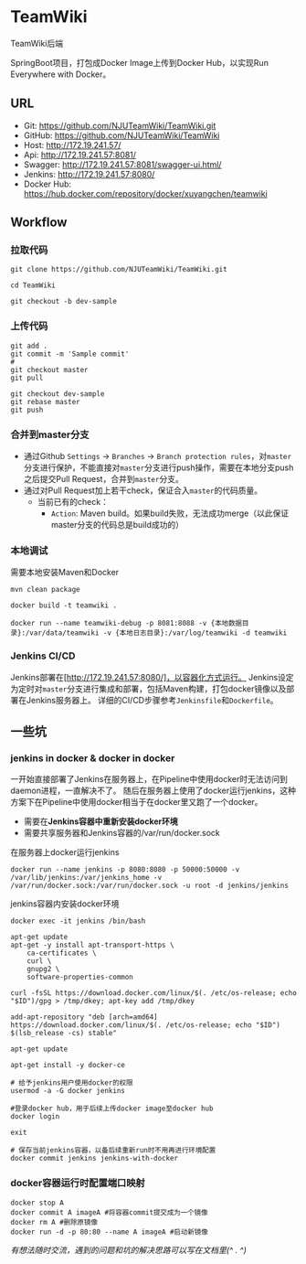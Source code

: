 # TeamWiki
TeamWiki后端

SpringBoot项目，打包成Docker Image上传到Docker Hub，以实现Run Everywhere with Docker。

## URL
- Git: https://github.com/NJUTeamWiki/TeamWiki.git
- GitHub: https://github.com/NJUTeamWiki/TeamWiki
- Host: http://172.19.241.57/
- Api: http://172.19.241.57:8081/
- Swagger: http://172.19.241.57:8081/swagger-ui.html/
- Jenkins: http://172.19.241.57:8080/
- Docker Hub: https://hub.docker.com/repository/docker/xuyangchen/teamwiki

## Workflow
### 拉取代码
```shell script
git clone https://github.com/NJUTeamWiki/TeamWiki.git

cd TeamWiki

git checkout -b dev-sample
```
### 上传代码
```shell script
git add .
git commit -m 'Sample commit'
# 
git checkout master
git pull

git checkout dev-sample
git rebase master
git push
```
### 合并到master分支
- 通过Github `Settings` -> `Branches` -> `Branch protection rules`，对`master`分支进行保护，不能直接对`master`分支进行push操作，需要在本地分支push之后提交Pull Request，合并到`master`分支。
- 通过对Pull Request加上若干check，保证合入`master`的代码质量。
    - 当前已有的check：
        - `Action`: Maven build。如果build失败，无法成功merge（以此保证master分支的代码总是build成功的）

### 本地调试
需要本地安装Maven和Docker
```shell script
mvn clean package

docker build -t teamwiki .

docker run --name teamwiki-debug -p 8081:8088 -v {本地数据目录}:/var/data/teamwiki -v {本地日志目录}:/var/log/teamwiki -d teamwiki
```

### Jenkins CI/CD
Jenkins部署在[http://172.19.241.57:8080/]，以容器化方式运行。
Jenkins设定为定时对`master`分支进行集成和部署，包括Maven构建，打包docker镜像以及部署在Jenkins服务器上。
详细的CI/CD步骤参考`Jenkinsfile`和`Dockerfile`。

## 一些坑
### jenkins in docker & docker in docker
一开始直接部署了Jenkins在服务器上，在Pipeline中使用docker时无法访问到daemon进程，一直解决不了。
随后在服务器上使用了docker运行jenkins，这种方案下在Pipeline中使用docker相当于在docker里又跑了一个docker。
- 需要在**Jenkins容器中重新安装docker环境**
- 需要共享服务器和Jenkins容器的/var/run/docker.sock

在服务器上docker运行jenkins
```shell script
docker run --name jenkins -p 8080:8080 -p 50000:50000 -v /var/lib/jenkins:/var/jenkins_home -v /var/run/docker.sock:/var/run/docker.sock -u root -d jenkins/jenkins
```

jenkins容器内安装docker环境
```shell script
docker exec -it jenkins /bin/bash

apt-get update
apt-get -y install apt-transport-https \
    ca-certificates \
    curl \
    gnupg2 \
    software-properties-common

curl -fsSL https://download.docker.com/linux/$(. /etc/os-release; echo "$ID")/gpg > /tmp/dkey; apt-key add /tmp/dkey

add-apt-repository "deb [arch=amd64] https://download.docker.com/linux/$(. /etc/os-release; echo "$ID") $(lsb_release -cs) stable"

apt-get update

apt-get install -y docker-ce

# 给予jenkins用户使用docker的权限
usermod -a -G docker jenkins

#登录docker hub，用于后续上传docker image至docker hub
docker login

exit

# 保存当前jenkins容器，以备后续重新run时不用再进行环境配置
docker commit jenkins jenkins-with-docker
```

### docker容器运行时配置端口映射
```shell script
docker stop A
docker commit A imageA #将容器commit提交成为一个镜像
docker rm A #删除原镜像
docker run -d -p 80:80 --name A imageA #启动新镜像
```

_有想法随时交流，遇到的问题和坑的解决思路可以写在文档里(^ . ^)_


